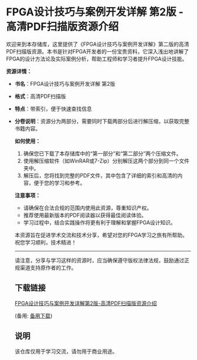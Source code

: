 # FPGA设计技巧与案例开发详解 第2版 - 高清PDF扫描版资源介绍

欢迎来到本存储库，这里提供了《FPGA设计技巧与案例开发详解》第二版的高清PDF扫描版资源。本书是针对FPGA开发者的一份宝贵资料，它深入浅出地讲解了FPGA的设计方法论及实际案例分析，帮助工程师和学习者提升FPGA设计技能。

**资源详情：**
- **书名**：FPGA设计技巧与案例开发详解 第2版
- **格式**：高清PDF扫描版
- **特点**：带索引，便于快速查找信息
- **分卷说明**：资源分为两部分，需要同时下载两部分后进行解压缩，以获取完整书籍内容。

  **如何使用：**
  1. 确保您已下载了本存储库中的“第一部分”和“第二部分”两个压缩文件。
  2. 使用解压缩软件（如WinRAR或7-Zip）分别解压这两个部分到同一个文件夹中。
  3. 解压后，您将找到完整的PDF文件，其中包含了详细的索引和高清的内容，便于您的学习和参考。

  **注意事项：**
  - 请确保在合法合规的范围内使用此资源，尊重知识产权。
  - 推荐使用最新版本的PDF阅读器以获得最佳阅读体验。
  - 学习过程中，结合实践操作将更有利于理解和掌握FPGA设计知识。

  本资源旨在促进学术交流和技术分享，希望对您的FPGA学习之旅有所帮助。祝您学习顺利，技术精进！

  ---

  请注意，分享与学习这样的资源时，应当确保遵守版权法律法规，鼓励通过正规渠道支持原作者的工作。

  ## 下载链接
  [FPGA设计技巧与案例开发详解第2版-高清PDF扫描版资源介绍](https://pan.quark.cn/s/506da186f4dd) 

  (备用: [备用下载](https://pan.baidu.com/s/1F7pMLzjAXanF6rF2hDZsLA?pwd=1234))

  ## 说明

  该仓库仅用于学习交流，请勿用于商业用途。
